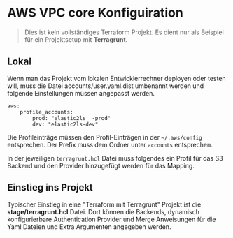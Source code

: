 # AWS VPC core Konfiguiration

> Dies ist kein vollständiges Terraform Projekt. Es dient nur als Beispiel für ein Projektsetup mit **Terragrunt**.


## Lokal
Wenn man das Projekt vom lokalen Entwicklerrechner deployen oder testen will, muss die Datei accounts/user.yaml.dist
umbenannt werden und folgende Einstellungen müssen angepasst werden.
```
aws:
    profile_accounts:
        prod: "elastic2ls  -prod"
        dev: "elastic2ls-dev"
```
Die Profileinträge müssen den Profil-Einträgen in der `~/.aws/config` entsprechen. Der Prefix muss dem Ordner unter `accounts` entsprechen.

In der jeweiligen `terragrunt.hcl` Datei muss folgendes ein Profil für das S3 Backend und den Provider hinzugefügt werden für das Mapping.



## Einstieg ins Projekt
Typischer Einstieg in eine "Terraform mit Terragrunt" Projekt ist die **stage/terragrunt.hcl** Datei.
Dort können die Backends, dynamisch konfigurierbare Authentication Provider und Merge Anweisungen für die 
Yaml Dateien und Extra Argumenten angegeben werden.